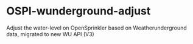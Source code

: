 # OSPI-wunderground-adjust
Adjust the water-level on OpenSprinkler based on Weatherunderground data, migrated to new WU API (V3)
